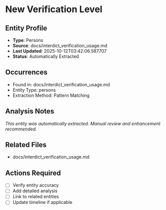# New Verification Level

## Entity Profile
- **Type**: Persons
- **Source**: docs/interdict_verification_usage.md
- **Last Updated**: 2025-10-12T03:42:06.587707
- **Status**: Automatically Extracted

## Occurrences
- Found in: docs/interdict_verification_usage.md
- Entity Type: persons
- Extraction Method: Pattern Matching

## Analysis Notes
*This entity was automatically extracted. Manual review and enhancement recommended.*

## Related Files
- docs/interdict_verification_usage.md

## Actions Required
- [ ] Verify entity accuracy
- [ ] Add detailed analysis
- [ ] Link to related entities
- [ ] Update timeline if applicable

